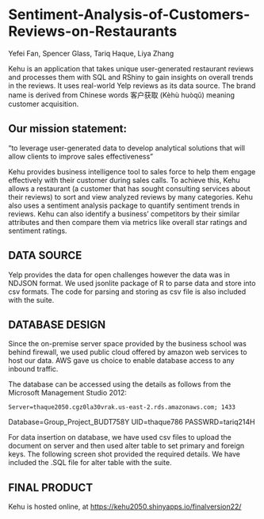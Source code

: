# Sentiment-Analysis-of-Customers-Reviews-on-Restaurants

Yefei Fan, Spencer Glass, Tariq Haque, Liya Zhang

Kehu is an application that takes unique user-generated restaurant reviews and processes them with SQL and RShiny to gain insights on overall trends in the reviews. It uses real-world Yelp reviews as its data source. The brand name is derived from Chinese words 客户获取 (Kèhù huòqǔ) meaning customer acquisition.

## Our mission statement:

“to leverage user-generated data to develop analytical solutions that will allow clients to improve sales effectiveness”

Kehu provides business intelligence tool to sales force to help them engage effectively with their customer during sales calls. To achieve this, Kehu allows a restaurant (a customer that has sought consulting services about their reviews) to sort and view analyzed reviews by many categories. Kehu also uses a sentiment analysis package to quantify sentiment trends in reviews. Kehu can also identify a business’ competitors by their similar attributes and then compare them via metrics like overall star ratings and sentiment ratings.

## DATA SOURCE

Yelp provides the data for open challenges however the data was in NDJSON format. We used jsonlite package of R to parse data and store into csv formats. The code for parsing and storing as csv file is also included with the suite.

## DATABASE DESIGN

Since the on-premise server space provided by the business school was behind firewall, we used public cloud offered by amazon web services to host our data.  AWS gave us choice to enable database access to any inbound traffic.

 

 The database can be accessed using the details as follows from the Microsoft Management Studio 2012:

 	Server=thaque2050.cgz0la30vrak.us-east-2.rds.amazonaws.com; 1433
Database=Group_Project_BUDT758Y
UID=thaque786
PASSWRD=tariq214H



For data insertion on database, we have used csv files to upload the document on server and then used alter table to set primary and foreign keys. The following screen shot provided the required details. We have included the .SQL file for alter table with the suite.

 


## FINAL PRODUCT

Kehu is hosted online, at https://kehu2050.shinyapps.io/finalversion22/




